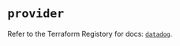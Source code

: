 # `provider`

Refer to the Terraform Registory for docs: [`datadog`](https://registry.terraform.io/providers/datadog/datadog/3.28.0/docs).
